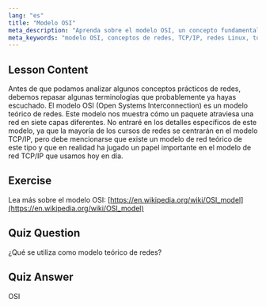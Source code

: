 ```yaml
---
lang: "es"
title: "Modelo OSI"
meta_description: "Aprenda sobre el modelo OSI, un concepto fundamental de red teórico. Comprenda sus 7 capas y su relevancia para TCP/IP. Guía esencial de redes Linux para principiantes."
meta_keywords: "modelo OSI, conceptos de redes, TCP/IP, redes Linux, tutorial para principiantes, capas de red, modelo teórico"
---
```


## Lesson Content

Antes de que podamos analizar algunos conceptos prácticos de redes, debemos repasar algunas terminologías que probablemente ya hayas escuchado. El modelo OSI (Open Systems Interconnection) es un modelo teórico de redes. Este modelo nos muestra cómo un paquete atraviesa una red en siete capas diferentes. No entraré en los detalles específicos de este modelo, ya que la mayoría de los cursos de redes se centrarán en el modelo TCP/IP, pero debe mencionarse que existe un modelo de red teórico de este tipo y que en realidad ha jugado un papel importante en el modelo de red TCP/IP que usamos hoy en día.

## Exercise

Lea más sobre el modelo OSI: [https://en.wikipedia.org/wiki/OSI_model](https://en.wikipedia.org/wiki/OSI_model)

## Quiz Question

¿Qué se utiliza como modelo teórico de redes?

## Quiz Answer

OSI
